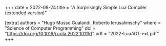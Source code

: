 +++
date    = 2022-08-24
title   = "A Surprisingly Simple Lua Compiler (extended version)"

[extra]
authors = "Hugo Musso Gualandi, Roberto Ierusalimschy"
where   = "Science of Computer Programming"
doi     = "https://doi.org/10.1016/j.cola.2022.101151"
pdf     = "2022-LuaAOT-ext.pdf"
+++
